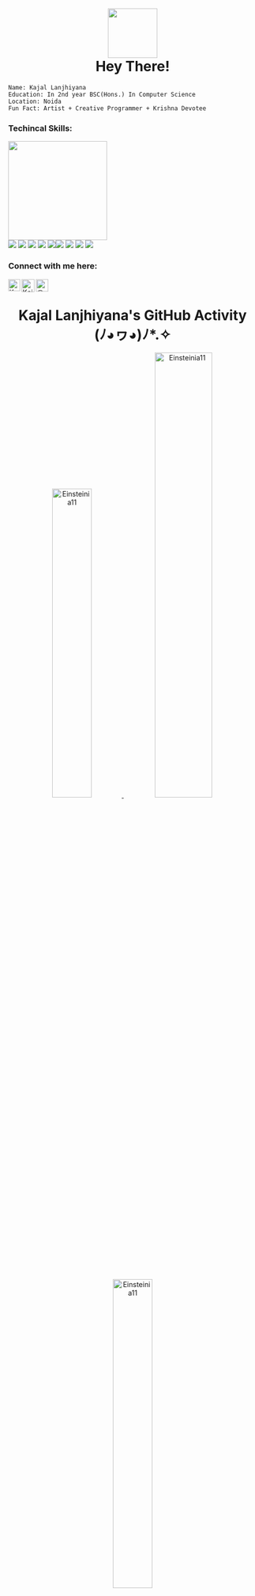 <h1 align = "center"><img src = "https://user-images.githubusercontent.com/97274353/185661518-547b3080-b1b7-46b9-8b29-de14ed146f25.gif" height=100 width=100/><br>Hey There!</h1>

```
Name: Kajal Lanjhiyana
Education: In 2nd year BSC(Hons.) In Computer Science
Location: Noida
Fun Fact: Artist + Creative Programmer + Krishna Devotee
```
### Techincal Skills:<br/>
<img src = "https://user-images.githubusercontent.com/97274353/185664521-2098cddc-cab1-4054-ad9b-07261f9b09d2.gif" height=200 width=200/><br/>
<img src="https://img.shields.io/badge/MySQL-005C84?style=for-the-badge&logo=mysql&logoColor=white"/> <img src="https://img.shields.io/badge/C%2B%2B-00599C?style=for-the-badge&logo=c%2B%2B&logoColor=white"/> <img src="https://img.shields.io/badge/JavaScript-323330?style=for-the-badge&logo=javascript&logoColor=F7DF1E"/> <img src="https://img.shields.io/badge/Kotlin-0095D5?&style=for-the-badge&logo=kotlin&logoColor=white"/> <img src="	https://img.shields.io/badge/Numpy-777BB4?style=for-the-badge&logo=numpy&logoColor=white"/><img src="https://img.shields.io/badge/Pandas-2C2D72?style=for-the-badge&logo=pandas&logoColor=white"/> <img src="https://img.shields.io/badge/Python-FFD43B?style=for-the-badge&logo=python&logoColor=blue"/> <img src="https://img.shields.io/badge/CSS3-1572B6?style=for-the-badge&logo=css3&logoColor=white"/> <img src = "https://img.shields.io/badge/java-%23ED8B00.svg?style=for-the-badge&logo=java&logoColor=white"/>

### Connect with me here:  

<a href="https://www.linkedin.com/in/radheykd-kajal/">
    <img align="left" alt="Kajal Lanjhiyana | Linkedin" width="24px" src="https://github.com/TheDudeThatCode/TheDudeThatCode/blob/master/Assets/Linkedin.svg" />
  </a>
   <a href="https://twitter.com/__Kajal_L">
    <img align="left" alt="Kajal Lanjhiyana | Twitter" width="26px" src="https://github.com/TheDudeThatCode/TheDudeThatCode/blob/master/Assets/Twitter.svg" />
</a> 
<a href="https://medium.com/@radheykd-Kajal" target="blank"><img align="left" src="https://cdn.jsdelivr.net/npm/simple-icons@3.0.1/icons/medium.svg" alt="@vanshikagarg17" height="25" width="25" /></a>
<br>
<h1 align="center"> Kajal Lanjhiyana's GitHub Activity (⁠ﾉ⁠◕⁠ヮ⁠◕⁠)⁠ﾉ⁠*⁠.⁠✧</h1>  
<p align="center"><a href="https://github.com/smilewithkhushi">
<img width=40% src="https://github-readme-stats.vercel.app/api/top-langs?username=Einsteinia11&show_icons=true&locale=en&layout=compact" alt="Einsteinia11" />
<img width=48% src="https://github-readme-stats.vercel.app/api?username=Einsteinia11&show_icons=true&locale=en" alt="Einsteinia11" />
<img width=40% src="https://github-readme-streak-stats.herokuapp.com/?user=Einsteinia11&" alt="Einsteinia11" /></p>
